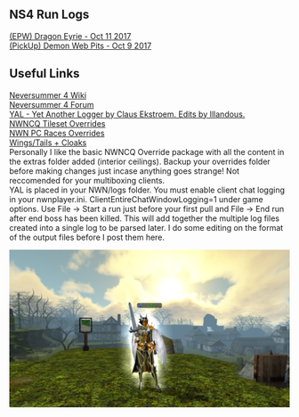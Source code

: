 <html>
<body>
<h2>NS4 Run Logs</h2>

<p><a href="(EPW)DragonEyrieOct11.html">(EPW) Dragon Eyrie - Oct 11 2017</a><br>
<a href="(Random)DWPOct9.html">(PickUp) Demon Web Pits - Oct 9 2017</a></p>

<h2>Useful Links</h2>
<p><a href="http://www.nsrealm.com/ns4wiki/index.php?title=Main_Page">Neversummer 4 Wiki</a><br>
<a href="http://www.nsrealm.com/public/ns/viewforum.php?f=139">Neversummer 4 Forum</a><br>
<a href="http://docs.google.com/leaf?id=0B-1YYCjvNejCNzQyMzBhMGYtNGUwZi00OWM1LWFmZmUtZmJjZDhhZGY2ZTQ2&hl=en"> YAL - Yet Another Logger by Claus Ekstroem. Edits by Illandous. </a><br>
<a href="https://neverwintervault.org/project/nwn1/hakpak/tileset/nwncq-project">NWNCQ Tileset Overrides</a><br>
<a href="https://neverwintervault.org/project/nwn1/hakpak/original-hakpak/gunners-body-rebuildretexture-male-female-all-races-phenos">NWN PC Races Overrides</a><br>
<a href="https://neverwintervault.org/project/nwn1/hakpak/fix-wings-tails">Wings/Tails + Cloaks</a><br>
Personally I like the basic NWNCQ Override package with all the content in the extras folder added (interior ceilings). Backup your overrides folder before making changes just incase anything goes strange! Not reccomended for your multiboxing clients.<br>
YAL is placed in your NWN/logs folder. You must enable client chat logging in your nwnplayer.ini. ClientEntireChatWindowLogging=1 under game options. Use File -> Start a run just before your first pull and File -> End run after end boss has been killed. This will add together the multiple log files created into a single log to be parsed later. I do some editing on the format of the output files before I post them here.</p>
<p><img src="Beatrix2.png"></p>
</body>
</html>
